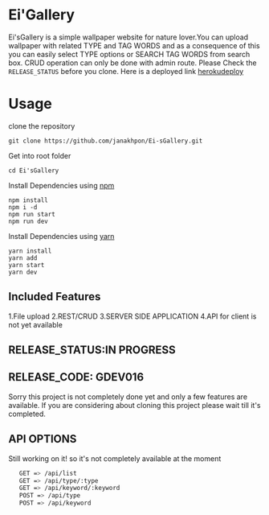 # Ei'Gallery
  Ei'sGallery is a simple wallpaper website for nature lover.You can upload wallpaper with related TYPE and TAG WORDS and as a consequence of this you can easily select TYPE options or SEARCH TAG WORDS from search box. CRUD operation can only be done with admin route. Please Check the `RELEASE_STATUS` before you clone. Here is a deployed link [herokudeploy](https://ei-sgallery.herokuapp.com/)



# Usage

clone the repository

    git clone https://github.com/janakhpon/Ei-sGallery.git

Get into root folder

    cd Ei'sGallery

Install Dependencies using [npm](https://www.npmjs.com/)

    npm install
    npm i -d
    npm run start
    npm run dev

Install Dependencies using [yarn](https://yarnpkg.com/en/)

    yarn install
    yarn add
    yarn start
    yarn dev

## Included Features
 1.File upload
 2.REST/CRUD
 3.SERVER SIDE APPLICATION
 4.API for client is not yet available

## RELEASE_STATUS:IN PROGRESS
## RELEASE_CODE: GDEV016
 Sorry this project is not completely done yet and only a few features are available. If you are considering about cloning this project please wait till it's completed.

## API OPTIONS
 Still working on it! so it's not completely available at the moment
    
```bash
   GET => /api/list
   GET => /api/type/:type
   GET => /api/keyword/:keyword
   POST => /api/type
   POST => /api/keyword
```


```

